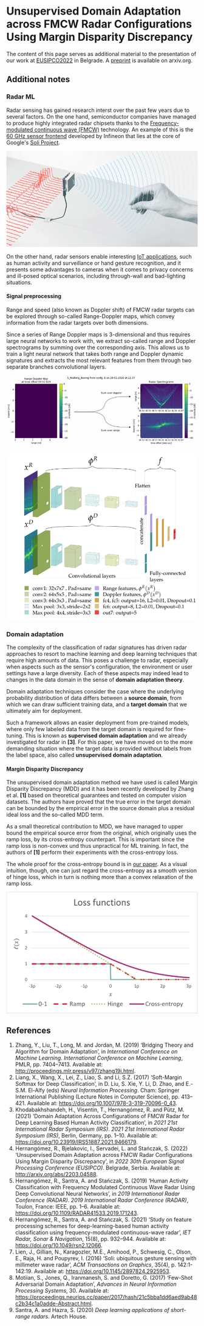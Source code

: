 # Unsupervised Domain Adaptation across FMCW Radar Configurations Using Margin Disparity Discrepancy

The content of this page serves as additional material to the presentation of our work at [EUSIPCO2022](https://2022.eusipco.org/) in Belgrade. A [preprint][preprint] is available on arxiv.org.

[preprint]: https://arxiv.org/abs/2203.04588

## Additional notes

### Radar ML

Radar sensing has gained research interst over the past few years due to several
factors. On the one hand, semiconductor companies have managed to produce highly
integrated radar chipsets thanks to the
[Frequency-modulated continuous
wave (FMCW)](https://www.infineon.com/dgdl/Infineon-Radar%20FAQ-PI-v02_00-EN.pdf?fileId=5546d46266f85d6301671c76d2a00614) technology. An example of this is the
[60 GHz sensor frontend](https://www.infineon.com/cms/en/product/promopages/60GHz/)
developed by Infineon that lies at the core of Google's [Soli Project](https://atap.google.com/soli/).

![Google's Soli Project](images/soli.gif)

On the other hand, radar sensors enable interesting
[IoT applications](https://www.infineon.com/cms/en/product/sensor/radar-sensors/radar-sensors-for-iot/), such as human activity and surveillance or hand gesture
recognition, and it presents some advantages to cameras when
it comes to privacy concerns and ill-posed optical scenarios, including
through-wall and bad-lighting situations.

#### Signal preprocessing

Range and speed (also known as Doppler shift) of FMCW radar targets can
be explored through so-called Range-Doppler maps, which convey information
from the radar targets over both dimensions.

Since a series of Range Doppler maps is 3-dimensional and thus requires large neural networks to work with,
we extract so-called range and Doppler spectrograms by summing over
the corresponding axis. This allows us to train a light neural network that takes both range and
Doppler dynamic signatures and extracts the most relevant features from
them through two separate branches convolutional layers.

![Extraction of range and Doppler spectrograms from Range-Doppler maps](images/spectrograms.gif)

![CNN architecture details](images/cnn.svg)

### Domain adaptation

The complexity of the classification of radar signatures has driven radar approaches to
resort to machine learning and deep learning techniques that require
high amounts of data. This poses a challenge to radar, especially
when aspects such as the sensor's configuration, the environment or user
settings have a large diversity. Each of these aspects may indeed lead to changes in the data domain in the sense of **domain adaptation theory**.

Domain adaptation techniques consider the case where the underlying probability distribution of data differs
between a **source domain**, from which we can draw sufficient training
data, and a **target domain** that we ultimately aim for deployment.

Such a framework allows an easier deployment from pre-trained models,
where only few labeled data from the target domain is required for fine-tuning.
This is known as **supervised domain adaptation** and we
already investigated for radar in **[3]**. For this paper, we have
moved on to the more demanding situation where the target data is
provided without labels from the label space, also called **unsupervised
domain adaptation**.

#### Margin Disparity Discrepancy 

The unsupervised domain adaptation
method we have used is called Margin Disparity Discrepancy (MDD) and it has been recently
developed by Zhang et al. **[1]** based on theoretical guarantees and tested on
computer vision datasets. The authors have proved that the true error in the
target domain can be bounded by the empirical error in the source domain
plus a residual ideal loss and the so-called MDD term.

As a small theoretical contribution to MDD, we have managed to upper
bound the empirical source error from the original, which originally
uses the ramp loss, by its cross-entropy counterpart.
This is important since the ramp loss is non-convex und thus unpractical for ML training.
In fact, the authors of **[1]** perform their experiments with the cross-entropy loss.

The whole proof for the cross-entropy bound is in [our paper][preprint]. As a visual intuition,
though, one can just regard the cross-entropy as a smooth
version of hinge loss, which in turn is nothing more
than a convex relaxation of the ramp loss.

![Different loss functions](images/losses.svg)

## References

1.  Zhang, Y., Liu, T., Long, M. and Jordan, M. (2019) ‘Bridging Theory and Algorithm for Domain Adaptation’, in _International Conference on Machine Learning_. _International Conference on Machine Learning_, PMLR, pp. 7404–7413. Available at: http://proceedings.mlr.press/v97/zhang19i.html.
2.  Liang, X., Wang, X., Lei, Z., Liao, S. and Li, S.Z. (2017) ‘Soft-Margin Softmax for Deep Classification’, in D. Liu, S. Xie, Y. Li, D. Zhao, and E.-S.M. El-Alfy (eds) _Neural Information Processing_. Cham: Springer International Publishing (Lecture Notes in Computer Science), pp. 413–421. Available at: https://doi.org/10.1007/978-3-319-70096-0_43.
3.  Khodabakhshandeh, H., Visentin, T., Hernangómez, R. and Pütz, M. (2021) ‘Domain Adaptation Across Configurations of FMCW Radar for Deep Learning Based Human Activity Classification’, in _2021 21st International Radar Symposium (IRS)_. _2021 21st International Radar Symposium (IRS)_, Berlin, Germany, pp. 1–10. Available at: https://doi.org/10.23919/IRS51887.2021.9466179.
4.  Hernangómez, R., Bjelakovic, I., Servadei, L. and Stańczak, S. (2022) ‘Unsupervised Domain Adaptation across FMCW Radar Configurations Using Margin Disparity Discrepancy’, in _2022 30th European Signal Processing Conference (EUSIPCO)_. Belgrade, Serbia. Available at: http://arxiv.org/abs/2203.04588.
5.  Hernangómez, R., Santra, A. and Stańczak, S. (2019) ‘Human Activity Classification with Frequency Modulated Continuous Wave Radar Using Deep Convolutional Neural Networks’, in _2019 International Radar Conference (RADAR)_. _2019 International Radar Conference (RADAR)_, Toulon, France: IEEE, pp. 1–6. Available at: https://doi.org/10.1109/RADAR41533.2019.171243.
6.  Hernangómez, R., Santra, A. and Stańczak, S. (2021) ‘Study on feature processing schemes for deep-learning-based human activity classification using frequency-modulated continuous-wave radar’, _IET Radar, Sonar & Navigation_, 15(8), pp. 932–944. Available at: https://doi.org/10.1049/rsn2.12066.
7.  Lien, J., Gillian, N., Karagozler, M.E., Amihood, P., Schwesig, C., Olson, E., Raja, H. and Poupyrev, I. (2016) ‘Soli: ubiquitous gesture sensing with millimeter wave radar’, _ACM Transactions on Graphics_, 35(4), p. 142:1-142:19. Available at: https://doi.org/10.1145/2897824.2925953.
8.  Motiian, S., Jones, Q., Iranmanesh, S. and Doretto, G. (2017) ‘Few-Shot Adversarial Domain Adaptation’, _Advances in Neural Information Processing Systems_, 30\. Available at: https://proceedings.neurips.cc/paper/2017/hash/21c5bba1dd6aed9ab48c2b34c1a0adde-Abstract.html.
9.  Santra, A. and Hazra, S. (2020) _Deep learning applications of short-range radars_. Artech House.
